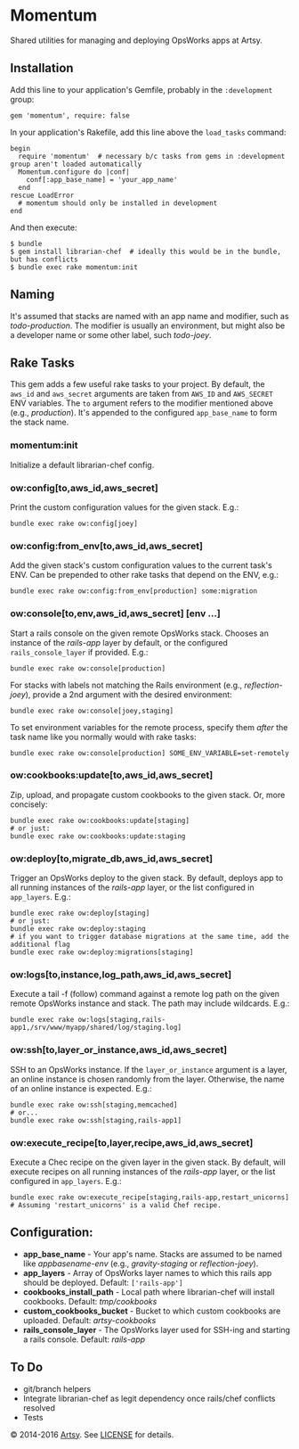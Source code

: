 # Momentum

Shared utilities for managing and deploying OpsWorks apps at Artsy.


## Installation

Add this line to your application's Gemfile, probably in the `:development` group:

    gem 'momentum', require: false

In your application's Rakefile, add this line above the `load_tasks` command:

    begin
      require 'momentum'  # necessary b/c tasks from gems in :development group aren't loaded automatically
      Momentum.configure do |conf|
        conf[:app_base_name] = 'your_app_name'
      end
    rescue LoadError
      # momentum should only be installed in development
    end

And then execute:

    $ bundle
    $ gem install librarian-chef  # ideally this would be in the bundle, but has conflicts
    $ bundle exec rake momentum:init


## Naming

It's assumed that stacks are named with an app name and modifier, such as _todo-production_. The modifier is usually an environment, but might also be a developer name or some other label, such _todo-joey_.

## Rake Tasks

This gem adds a few useful rake tasks to your project. By default, the `aws_id` and `aws_secret` arguments are taken from `AWS_ID` and `AWS_SECRET` ENV variables. The `to` argument refers to the modifier mentioned above (e.g., _production_). It's appended to the configured `app_base_name` to form the stack name.

### momentum:init

Initialize a default librarian-chef config.

### ow:config[to,aws_id,aws_secret]

Print the custom configuration values for the given stack. E.g.:

    bundle exec rake ow:config[joey]

### ow:config:from_env[to,aws_id,aws_secret]

Add the given stack's custom configuration values to the current task's ENV. Can be prepended to other rake tasks that depend on the ENV, e.g.:

    bundle exec rake ow:config:from_env[production] some:migration

### ow:console[to,env,aws_id,aws_secret] [env ...]

Start a rails console on the given remote OpsWorks stack. Chooses an instance of the _rails-app_ layer by default, or the configured `rails_console_layer` if provided. E.g.:

    bundle exec rake ow:console[production]

For stacks with labels not matching the Rails environment (e.g., _reflection-joey_), provide a 2nd argument with the desired environment:

    bundle exec rake ow:console[joey,staging]

To set environment variables for the remote process, specify them _after_ the task name like you normally would with rake tasks:

    bundle exec rake ow:console[production] SOME_ENV_VARIABLE=set-remotely

### ow:cookbooks:update[to,aws_id,aws_secret]

Zip, upload, and propagate custom cookbooks to the given stack. Or, more concisely:

    bundle exec rake ow:cookbooks:update[staging]
    # or just:
    bundle exec rake ow:cookbooks:update:staging

### ow:deploy[to,migrate_db,aws_id,aws_secret]

Trigger an OpsWorks deploy to the given stack. By default, deploys app to all running instances of the _rails-app_ layer, or the list configured in `app_layers`. E.g.:

    bundle exec rake ow:deploy[staging]
    # or just:
    bundle exec rake ow:deploy:staging
    # if you want to trigger database migrations at the same time, add the additional flag
    bundle exec rake ow:deploy:migrations[staging]

### ow:logs[to,instance,log_path,aws_id,aws_secret]

Execute a tail -f (follow) command against a remote log path on the given remote OpsWorks instance and stack. The path may include wildcards. E.g.:

    bundle exec rake ow:logs[staging,rails-app1,/srv/www/myapp/shared/log/staging.log]

### ow:ssh[to,layer_or_instance,aws_id,aws_secret]

SSH to an OpsWorks instance. If the `layer_or_instance` argument is a layer, an online instance is chosen randomly from the layer. Otherwise, the name of an online instance is expected. E.g.:

    bundle exec rake ow:ssh[staging,memcached]
    # or...
    bundle exec rake ow:ssh[staging,rails-app1]

### ow:execute_recipe[to,layer,recipe,aws_id,aws_secret]

Execute a Chec recipe on the given layer in the given stack. By default, will execute recipes on all running instances of the _rails-app_ layer, or the list configured in `app_layers`. E.g.:

    bundle exec rake ow:execute_recipe[staging,rails-app,restart_unicorns]
    # Assuming 'restart_unicorns' is a valid Chef recipe.


## Configuration:

* **app_base_name** - Your app's name. Stacks are assumed to be named like _appbasename-env_ (e.g., _gravity-staging_ or _reflection-joey_).
* **app_layers** - Array of OpsWorks layer names to which this rails app should be deployed. Default: `['rails-app']`
* **cookbooks_install_path** - Local path where librarian-chef will install cookbooks. Default: _tmp/cookbooks_
* **custom_cookbooks_bucket** - Bucket to which custom cookbooks are uploaded. Default: _artsy-cookbooks_
* **rails_console_layer** - The OpsWorks layer used for SSH-ing and starting a rails console. Default: _rails-app_


## To Do

* git/branch helpers
* Integrate librarian-chef as legit dependency once rails/chef conflicts resolved
* Tests


&copy; 2014-2016 [Artsy](http://artsy.net). See [LICENSE](LICENSE.txt) for details.

